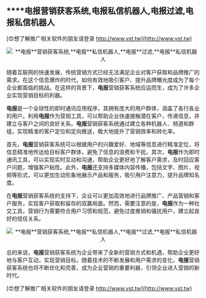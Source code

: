 ## ****电报**营销获客系统,**电报**私信机器人,**电报**过滤,**电报**私信机器人**

[😍想了解推广相关软件的朋友请登录 http://www.vst.tw](http://www.vst.tw)

 <center><img src="https://vst.tw/MP4/tuiguang/png/4.png" alt="**电报**营销获客系统,**电报**私信机器人,**电报**过滤,**电报**私信机器人"></center>

随着互联网的快速发展，传统营销方式已经无法满足企业对客户获取和品牌推广的需求。在这个信息爆炸的时代，如何有效地吸引客户、提升品牌曝光度成为了每个企业都面临的挑战。在这样的背景下，**电报**营销获客系统应运而生，成为了许多企业实现营销目标的利器。

**电报**是一个全球性的即时通讯应用程序，其拥有庞大的用户群体，涵盖了各行各业的用户。利用**电报**作为营销工具，可以帮助企业快速接触潜在客户，传递信息，并建立与客户之间的良好关系。**电报**营销获客系统通过建立各种机器人、频道和群组，实现精准的客户定位和定向推送，极大地提升了营销效率和转化率。

首先，**电报**营销获客系统可以根据用户的兴趣爱好、地域等信息进行精准定位，将信息精准地传达给目标客户群体，避免了信息的浪费和干扰。其次，**电报**作为即时通讯工具，可以实现实时互动和沟通，帮助企业更好地了解客户需求，及时回应客户问题，增强客户粘性。此外，**电报**还支持多媒体内容传播，包括文字、图片、视频等形式，可以更加生动形象地展示产品和服务，吸引用户注意力，提升品牌知名度。

在**电报**营销获客系统的支持下，企业可以更加高效地进行品牌推广、产品营销和客户服务，实现客户获取和留存的双赢局面。然而，需要注意的是，**电报**作为一种社交工具，营销行为需要符合用户习惯和规范，避免过度推销和骚扰用户，建立起良好的信任关系。

 <center><img src="https://vst.tw/MP4/tuiguang/png/7.png" alt="**电报**营销获客系统,**电报**私信机器人,**电报**过滤,**电报**私信机器人"></center>

总的来说，**电报**营销获客系统为企业带来了全新的营销方式和机遇，帮助企业更好地与客户互动，实现营销目标。随着技术的不断发展和用户需求的变化，**电报**营销获客系统也将不断优化和完善，成为企业营销的重要利器，引领企业进入营销的新时代。

[😍想了解推广相关软件的朋友请登录 http://www.vst.tw](http://www.vst.tw)



